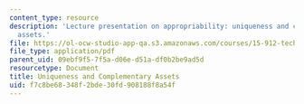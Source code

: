 ```yaml
---
content_type: resource
description: 'Lecture presentation on appropriability: uniqueness and complementary
  assets.'
file: https://ol-ocw-studio-app-qa.s3.amazonaws.com/courses/15-912-technology-strategy-fall-2008/f7c8be68348f2bde30fd908188f8a54f_lec_09.pdf
file_type: application/pdf
parent_uid: 09ebf9f5-7f5a-d06e-d51a-df0b2be9ad5d
resourcetype: Document
title: Uniqueness and Complementary Assets
uid: f7c8be68-348f-2bde-30fd-908188f8a54f
---
```

